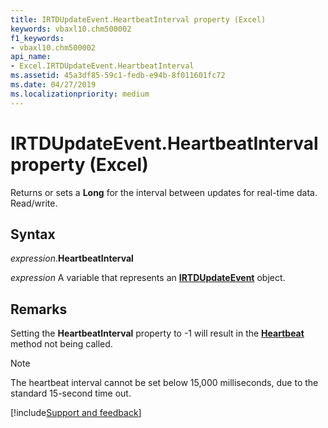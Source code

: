 ```yaml
---
title: IRTDUpdateEvent.HeartbeatInterval property (Excel)
keywords: vbaxl10.chm500002
f1_keywords:
- vbaxl10.chm500002
api_name:
- Excel.IRTDUpdateEvent.HeartbeatInterval
ms.assetid: 45a3df85-59c1-fedb-e94b-8f011601fc72
ms.date: 04/27/2019
ms.localizationpriority: medium
---
```



# IRTDUpdateEvent.HeartbeatInterval property (Excel)

Returns or sets a **Long** for the interval between updates for real-time data. Read/write.


## Syntax

_expression_.**HeartbeatInterval**

_expression_ A variable that represents an **[IRTDUpdateEvent](Excel.IRTDUpdateEvent.md)** object.


## Remarks

Setting the **HeartbeatInterval** property to -1 will result in the **[Heartbeat](Excel.IRtdServer.Heartbeat.md)** method not being called.

> [!NOTE] 
> The heartbeat interval cannot be set below 15,000 milliseconds, due to the standard 15-second time out.




[!include[Support and feedback](~/includes/feedback-boilerplate.md)]